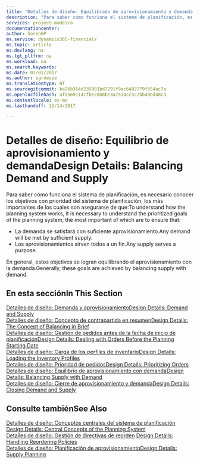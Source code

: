 ```yaml
---
title: "Detalles de diseño: Equilibrado de aprovisionamiento y demanda | Documentos de Microsoft"
description: "Para saber cómo funciona el sistema de planificación, es necesario conocer los objetivos con prioridad del sistema de planificación, los más importantes de los cuales son asegurarse de que las demandas se satisfagan con suficiente suministro y de que los suministros tengan un propósito."
services: project-madeira
documentationcenter: 
author: SorenGP
ms.service: dynamics365-financials
ms.topic: article
ms.devlang: na
ms.tgt_pltfrm: na
ms.workload: na
ms.search.keywords: 
ms.date: 07/01/2017
ms.author: sgroespe
ms.translationtype: HT
ms.sourcegitcommit: ba26b354d235981bd7291f9ac6402779f554ac7a
ms.openlocfilehash: af9569114cfbe2d48be3a7514cc5c2bb48bd48ca
ms.contentlocale: es-mx
ms.lasthandoff: 12/14/2017

---
```

# <a name="design-details-balancing-demand-and-supply"></a><span data-ttu-id="83f29-103">Detalles de diseño: Equilibrio de aprovisionamiento y demanda</span><span class="sxs-lookup"><span data-stu-id="83f29-103">Design Details: Balancing Demand and Supply</span></span>
<span data-ttu-id="83f29-104">Para saber cómo funciona el sistema de planificación, es necesario conocer los objetivos con prioridad del sistema de planificación, los más importantes de los cuales son asegurarse de que:</span><span class="sxs-lookup"><span data-stu-id="83f29-104">To understand how the planning system works, it is necessary to understand the prioritized goals of the planning system, the most important of which are to ensure that:</span></span>  

- <span data-ttu-id="83f29-105">La demanda se satisfará con suficiente aprovisionamiento.</span><span class="sxs-lookup"><span data-stu-id="83f29-105">Any demand will be met by sufficient supply.</span></span>  
- <span data-ttu-id="83f29-106">Los aprovisionamientos sirven todos a un fin.</span><span class="sxs-lookup"><span data-stu-id="83f29-106">Any supply serves a purpose.</span></span>  

 <span data-ttu-id="83f29-107">En general, estos objetivos se logran equilibrando el aprovisionamiento con la demanda.</span><span class="sxs-lookup"><span data-stu-id="83f29-107">Generally, these goals are achieved by balancing supply with demand.</span></span>  

## <a name="in-this-section"></a><span data-ttu-id="83f29-108">En esta sección</span><span class="sxs-lookup"><span data-stu-id="83f29-108">In This Section</span></span>  
[<span data-ttu-id="83f29-109">Detalles de diseño: Demanda y aprovisionamiento</span><span class="sxs-lookup"><span data-stu-id="83f29-109">Design Details: Demand and Supply</span></span>](design-details-demand-and-supply.md)  
[<span data-ttu-id="83f29-110">Detalles de diseño: Concepto de contrapartida en resumen</span><span class="sxs-lookup"><span data-stu-id="83f29-110">Design Details: The Concept of Balancing in Brief</span></span>](design-details-the-concept-of-balancing-in-brief.md)  
[<span data-ttu-id="83f29-111">Detalles de diseño: Gestión de pedidos antes de la fecha de inicio de planificación</span><span class="sxs-lookup"><span data-stu-id="83f29-111">Design Details: Dealing with Orders Before the Planning Starting Date</span></span>](design-details-dealing-with-orders-before-the-planning-starting-date.md)  
[<span data-ttu-id="83f29-112">Detalles de diseño: Carga de los perfiles de inventario</span><span class="sxs-lookup"><span data-stu-id="83f29-112">Design Details: Loading the Inventory Profiles</span></span>](design-details-loading-the-inventory-profiles.md)  
[<span data-ttu-id="83f29-113">Detalles de diseño: Prioridad de pedidos</span><span class="sxs-lookup"><span data-stu-id="83f29-113">Design Details: Prioritizing Orders</span></span>](design-details-prioritizing-orders.md)  
[<span data-ttu-id="83f29-114">Detalles de diseño: Equilibrio de aprovisionamiento con demanda</span><span class="sxs-lookup"><span data-stu-id="83f29-114">Design Details: Balancing Supply with Demand</span></span>](design-details-balancing-supply-with-demand.md)  
[<span data-ttu-id="83f29-115">Detalles de diseño: Cierre de aprovisionamiento y demanda</span><span class="sxs-lookup"><span data-stu-id="83f29-115">Design Details: Closing Demand and Supply</span></span>](design-details-closing-demand-and-supply.md)  

## <a name="see-also"></a><span data-ttu-id="83f29-116">Consulte también</span><span class="sxs-lookup"><span data-stu-id="83f29-116">See Also</span></span>  
 <span data-ttu-id="83f29-117">[Detalles de diseño: Conceptos centrales del sistema de planificación](design-details-central-concepts-of-the-planning-system.md) </span><span class="sxs-lookup"><span data-stu-id="83f29-117">[Design Details: Central Concepts of the Planning System](design-details-central-concepts-of-the-planning-system.md) </span></span>  
 <span data-ttu-id="83f29-118">[Detalles de diseño: Gestión de directivas de reorden](design-details-handling-reordering-policies.md) </span><span class="sxs-lookup"><span data-stu-id="83f29-118">[Design Details: Handling Reordering Policies](design-details-handling-reordering-policies.md) </span></span>  
 [<span data-ttu-id="83f29-119">Detalles de diseño: Planificación de aprovisionamiento</span><span class="sxs-lookup"><span data-stu-id="83f29-119">Design Details: Supply Planning</span></span>](design-details-supply-planning.md)

